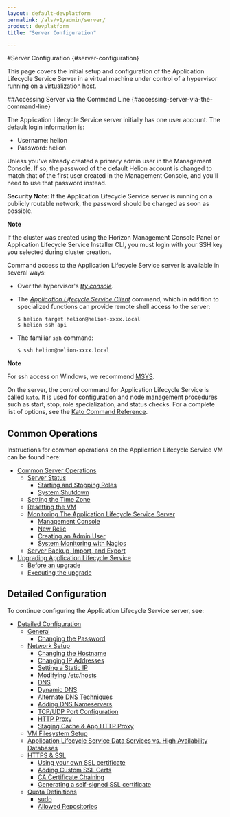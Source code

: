 ```yaml
---
layout: default-devplatform
permalink: /als/v1/admin/server/
product: devplatform
title: "Server Configuration"

---
```

<!--PUBLISHED-->

#Server Configuration {#server-configuration}

This page covers the initial setup and configuration of the Application Lifecycle Service
Server in a virtual machine under control of a hypervisor running on a
virtualization host.

##Accessing Server via the Command Line {#accessing-server-via-the-command-line}

The Application Lifecycle Service server initially has one user account. The default login information is:

* Username: helion
* Password: helion

Unless you've already created a primary admin user in the Management Console. If so, the password of the default Helion account is changed to match that of the first user created in the Management Console, and you'll need to use that password instead. 

**Security Note**: If the Application Lifecycle Service server is running on a publicly routable network, the password should be changed as soon as possible.

**Note**

 If the cluster was created using the Horizon Management Console Panel or Application Lifecycle Service Installer CLI, you must login with your SSH key you selected during cluster creation.

Command access to the Application Lifecycle Service server is available in several ways:

-   Over the hypervisor's [*tty
    console*](/als/v1/user/reference/glossary/#term-tty-console).

-   The [*Application Lifecycle Service
    Client*](/als/v1/user/reference/client-ref/#command-ref-client)
    command, which in addition to specialized functions can provide
    remote shell access to the server:

        $ helion target helion@helion-xxxx.local
        $ helion ssh api

-   The familiar `ssh` command:

        $ ssh helion@helion-xxxx.local

**Note**

For ssh access on Windows, we recommend
[MSYS](http://sourceforge.net/apps/trac/mingw-w64/wiki/MSYS).

On the server, the control command for Application Lifecycle Service is called
`kato`. It is used for configuration and node
management procedures such as start, stop, role specialization, and
status checks. For a complete list of options, see the [Kato Command Reference](/als/v1/admin/reference/kato-ref/#kato-command-ref).

Common Operations[](#common-operations "Permalink to this headline")
---------------------------------------------------------------------

Instructions for common operations on the Application Lifecycle Service VM can be found here:

-   [Common Server Operations](/als/v1/admin/server/operations/)
    -   [Server Status](/als/v1/admin/server/operations/#server-status)
        -   [Starting and Stopping
            Roles](/als/v1/admin/server/operations/#starting-and-stopping-roles)
        -   [System Shutdown](/als/v1/admin/server/operations/#system-shutdown)
    -   [Setting the Time Zone](/als/v1/admin/server/operations/#setting-the-time-zone)
    -   [Resetting the VM](/als/v1/admin/server/operations/#resetting-the-vm)
    -   [Monitoring The Application Lifecycle Service
        Server](/als/v1/admin/server/operations/#monitoring-the-helion-server)
        -   [Management Console](/als/v1/admin/server/operations/#management-console)
        -   [New Relic](/als/v1/admin/server/operations/#new-relic)
        -   [Creating an Admin User](/als/v1/admin/server/operations/#creating-an-admin-user)
        -   [System Monitoring with Nagios](/als/v1/admin/server/operations/#system-monitoring-with-nagios)
    -   [Server Backup, Import, and Export](/als/v1/admin/server/operations/#server-backup-import-and-export)
-   [Upgrading Application Lifecycle Service](/als/v1/admin/server/upgrade/)
    -   [Before an upgrade](/als/v1/admin/server/upgrade/#before-an-upgrade)
    -   [Executing the upgrade](/als/v1/admin/server/upgrade/#executing-the-upgrade)

Detailed Configuration[](#detailed-configuration "Permalink to this headline")
-------------------------------------------------------------------------------

To continue configuring the Application Lifecycle Service server, see:

-   [Detailed Configuration](/als/v1/admin/server/configuration/)
    -   [General](/als/v1/admin/server/configuration/#general)
        -   [Changing the Password](/als/v1/admin/server/configuration/#changing-the-password)
    -   [Network Setup](/als/v1/admin/server/configuration/#network-setup)
        -   [Changing the
            Hostname](/als/v1/admin/server/configuration/#changing-the-hostname)
        -   [Changing IP
            Addresses](/als/v1/admin/server/configuration/#changing-ip-addresses)
        -   [Setting a Static
            IP](/als/v1/admin/server/configuration/#setting-a-static-ip)
        -   [Modifying
            /etc/hosts](/als/v1/admin/server/configuration/#modifying-etc-hosts)
        -   [DNS](/als/v1/admin/server/configuration/#dns)
        -   [Dynamic DNS](/als/v1/admin/server/configuration/#dynamic-dns)
        -   [Alternate DNS
            Techniques](/als/v1/admin/server/configuration/#alternate-dns-techniques)
        -   [Adding DNS
            Nameservers](/als/v1/admin/server/configuration/#adding-dns-nameservers)
        -   [TCP/UDP Port
            Configuration](/als/v1/admin/server/configuration/#tcp-udp-port-configuration)
        -   [HTTP Proxy](/als/v1/admin/server/configuration/#http-proxy)
        -   [Staging Cache & App HTTP
            Proxy](/als/v1/admin/server/configuration/#staging-cache-app-http-proxy)
    -   [VM Filesystem Setup](/als/v1/admin/server/configuration/#vm-filesystem-setup)
    -   [Application Lifecycle Service Data Services vs. High Availability
        Databases](/als/v1/admin/server/configuration/#helion-data-services-vs-high-availability-databases)
    -   [HTTPS & SSL](/als/v1/admin/server/configuration/#https-ssl)
        -   [Using your own SSL
            certificate](/als/v1/admin/server/configuration/#using-your-own-ssl-certificate)
        -   [Adding Custom SSL Certs](/als/v1/admin/server/configuration/#adding-custom-ssl-certs-sni)
        -   [CA Certificate
            Chaining](/als/v1/admin/server/configuration/#ca-certificate-chaining)
        -   [Generating a self-signed SSL
            certificate](/als/v1/admin/server/configuration/#generating-a-self-signed-ssl-certificate)
    -   [Quota Definitions](/als/v1/admin/server/configuration/#quota-definitions)
        -   [sudo](/als/v1/admin/server/configuration/#sudo)
        -   [Allowed
            Repositories](/als/v1/admin/server/configuration/#allowed-repositories)
